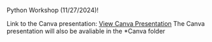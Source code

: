 Python Workshop (11/27/2024)! 

Link to the Canva presentation: [View Canva Presentation](https://www.canva.com/design/DAGXmV4ZVRw/pQ-dgWbaFOMHtGRY6IB5Sg/edit?utm_content=DAGXmV4ZVRw&utm_campaign=designshare&utm_medium=link2&utm_source=sharebutton) 
The Canva presentation will also be avaliable in the *Canva folder 